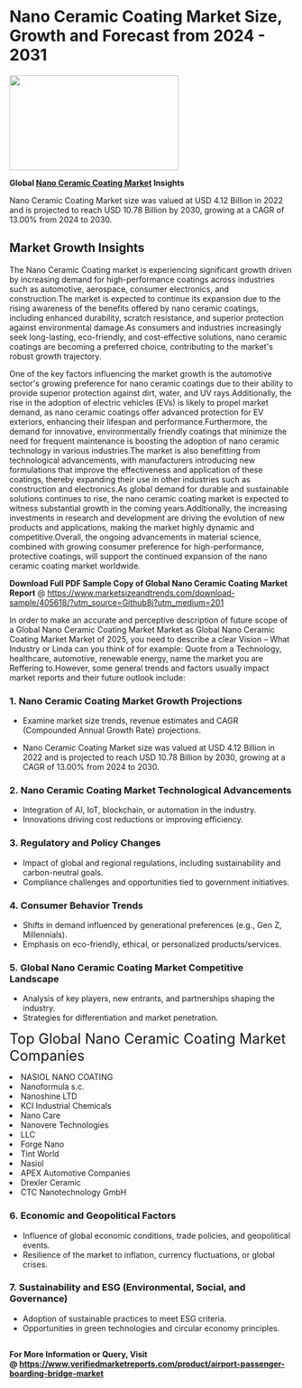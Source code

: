 <H1>Nano Ceramic Coating Market Size, Growth and Forecast from 2024 - 2031</H1><img class="aligncenter size-medium wp-image-584254" src="https://thirdeyenews.in/wp-content/uploads/2024/09/Global-Market-Research-300x168.jpeg" alt="" width="300" height="168" /><p><strong>Global&nbsp;<a href="https://www.marketsizeandtrends.com/download-sample/405618/?utm_source=Github8j?utm_medium=201">Nano Ceramic Coating Market</a> Insights</strong></p><p>Nano Ceramic Coating Market size was valued at USD 4.12 Billion in 2022 and is projected to reach USD 10.78 Billion by 2030, growing at a CAGR of 13.00% from 2024 to 2030.</p><p><h2>Market Growth Insights</h2> <p>The Nano Ceramic Coating market is experiencing significant growth driven by increasing demand for high-performance coatings across industries such as automotive, aerospace, consumer electronics, and construction.The market is expected to continue its expansion due to the rising awareness of the benefits offered by nano ceramic coatings, including enhanced durability, scratch resistance, and superior protection against environmental damage.As consumers and industries increasingly seek long-lasting, eco-friendly, and cost-effective solutions, nano ceramic coatings are becoming a preferred choice, contributing to the market's robust growth trajectory.</p> <p>One of the key factors influencing the market growth is the automotive sector's growing preference for nano ceramic coatings due to their ability to provide superior protection against dirt, water, and UV rays.Additionally, the rise in the adoption of electric vehicles (EVs) is likely to propel market demand, as nano ceramic coatings offer advanced protection for EV exteriors, enhancing their lifespan and performance.Furthermore, the demand for innovative, environmentally friendly coatings that minimize the need for frequent maintenance is boosting the adoption of nano ceramic technology in various industries.The market is also benefitting from technological advancements, with manufacturers introducing new formulations that improve the effectiveness and application of these coatings, thereby expanding their use in other industries such as construction and electronics.As global demand for durable and sustainable solutions continues to rise, the nano ceramic coating market is expected to witness substantial growth in the coming years.Additionally, the increasing investments in research and development are driving the evolution of new products and applications, making the market highly dynamic and competitive.Overall, the ongoing advancements in material science, combined with growing consumer preference for high-performance, protective coatings, will support the continued expansion of the nano ceramic coating market worldwide.</p> <p><span class=""><strong>Download Full PDF Sample Copy of Global Nano Ceramic Coating Market Report</strong> @ <a href="https://www.marketsizeandtrends.com/download-sample/405618/?utm_source=Github8j?utm_medium=201" target="_blank">https://www.marketsizeandtrends.com/download-sample/405618/?utm_source=Github8j?utm_medium=201</a></span></p><p>In order to make an accurate and perceptive description of future scope of a Global&nbsp;Nano Ceramic Coating Market Market as Global&nbsp;Nano Ceramic Coating Market Market of 2025, you need to describe a clear Vision &ndash; What Industry or Linda can you think of for example: Quote from a Technology, healthcare, automotive, renewable energy, name the market you are Reffering to.However, some general trends and factors usually impact market reports and their future outlook include:</p><h3>1.&nbsp;<strong>Nano Ceramic Coating Market Growth Projections</strong></h3><ul><li>Examine market size trends, revenue estimates and CAGR (Compounded Annual Growth Rate) projections.</li><li><p>Nano Ceramic Coating Market size was valued at USD 4.12 Billion in 2022 and is projected to reach USD 10.78 Billion by 2030, growing at a CAGR of 13.00% from 2024 to 2030.</p></li></ul><h3>2.&nbsp;<strong>Nano Ceramic Coating Market Technological Advancements</strong></h3><ul><li>Integration of AI, IoT, blockchain, or automation in the industry.</li><li>Innovations driving cost reductions or improving efficiency.</li></ul><h3>3.&nbsp;<strong>Regulatory and Policy Changes</strong></h3><ul><li>Impact of global and regional regulations, including sustainability and carbon-neutral goals.</li><li>Compliance challenges and opportunities tied to government initiatives.</li></ul><h3>4.&nbsp;<strong>Consumer Behavior Trends</strong></h3><ul><li>Shifts in demand influenced by generational preferences (e.g., Gen Z, Millennials).</li><li>Emphasis on eco-friendly, ethical, or personalized products/services.</li></ul><h3>5.&nbsp;<strong>Global Nano Ceramic Coating Market Competitive Landscape</strong></h3><ul><li>Analysis of key players, new entrants, and partnerships shaping the industry.</li><li>Strategies for differentiation and market penetration.</li></ul><p data-pm-slice="1 1 []"><span style="color: inherit; font-family: inherit; font-size: 25px;">Top Global Nano Ceramic Coating Market Companies</span></p><div class="" data-test-id=""><p><li>NASIOL NANO COATING</li><li> Nanoformula s.c.</li><li> Nanoshine LTD</li><li> KCI Industrial Chemicals</li><li> Nano Care</li><li> Nanovere Technologies</li><li> LLC</li><li> Forge Nano</li><li> Tint World</li><li> Nasiol</li><li> APEX Automotive Companies</li><li> Drexler Ceramic</li><li> CTC Nanotechnology GmbH</li></p></div><h3>6.&nbsp;<strong>Economic and Geopolitical Factors</strong></h3><ul><li>Influence of global economic conditions, trade policies, and geopolitical events.</li><li>Resilience of the market to inflation, currency fluctuations, or global crises.</li></ul><h3>7.&nbsp;<strong>Sustainability and ESG (Environmental, Social, and Governance)</strong></h3><ul><li>Adoption of sustainable practices to meet ESG criteria.</li><li>Opportunities in green technologies and circular economy principles.</li></ul><h2><strong style="font-size: 14px;">For More Information or Query, Visit @&nbsp;</strong><a style="background-color: #ffffff; font-size: 14px;" href="https://www.marketsizeandtrends.com/report/nano-ceramic-coating-market/" target="_blank">https://www.verifiedmarketreports.com/product/airport-passenger-boarding-bridge-market</a></h2>